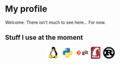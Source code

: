 # My profile
Welcome. There isn't much to see here... For now.

## Stuff I use at the moment
<div id="tools" align="center">
    <img src="https://github.com/devicons/devicon/blob/master/icons/linux/linux-original.svg" title="Linux" alt="Linux" width="40" height="40"/>&nbsp;
    <img src="https://github.com/devicons/devicon/blob/master/icons/python/python-original.svg" title="Python" alt="Python" width="40" height="40"/>&nbsp;
    <img src="https://github.com/devicons/devicon/blob/master/icons/git/git-original-wordmark.svg" title="Git" alt="Git" width="40" height="40"/>
    <img src="https://github.com/devicons/devicon/blob/master/icons/rails/rails-original-wordmark.svg" title="Rails" alt="Rails" width="40" height="40"/>
    <img src="https://github.com/devicons/devicon/blob/master/icons/rust/rust-original.svg" title="Linux" alt="Linux" width="40" height="40"/>&nbsp;
</div>
